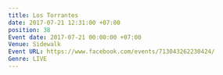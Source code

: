 ```yaml
---
title: Los Torrantes
date: 2017-07-21 12:31:00 +07:00
position: 38
Event date: 2017-07-21 00:00:00 +07:00
Venue: Sidewalk
Event URL: https://www.facebook.com/events/713043262230424/
Genre: LIVE
---
```


